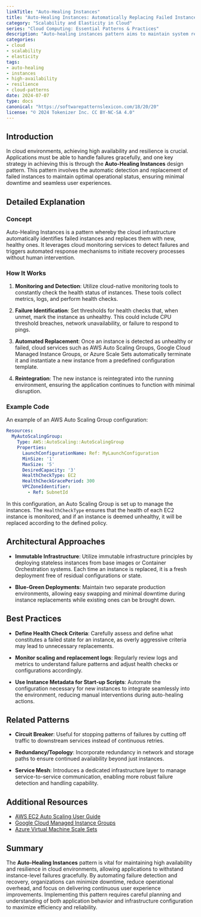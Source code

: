 ```yaml
---
linkTitle: "Auto-Healing Instances"
title: "Auto-Healing Instances: Automatically Replacing Failed Instances"
category: "Scalability and Elasticity in Cloud"
series: "Cloud Computing: Essential Patterns & Practices"
description: "Auto-healing instances pattern aims to maintain system reliability by automatically detecting and replacing failed instances without human intervention. This pattern is essential for ensuring high availability and resilience in cloud environments."
categories:
- cloud
- scalability
- elasticity
tags:
- auto-healing
- instances
- high-availability
- resilience
- cloud-patterns
date: 2024-07-07
type: docs
canonical: "https://softwarepatternslexicon.com/18/20/20"
license: "© 2024 Tokenizer Inc. CC BY-NC-SA 4.0"
---
```


## Introduction

In cloud environments, achieving high availability and resilience is crucial. Applications must be able to handle failures gracefully, and one key strategy in achieving this is through the **Auto-Healing Instances** design pattern. This pattern involves the automatic detection and replacement of failed instances to maintain optimal operational status, ensuring minimal downtime and seamless user experiences.

## Detailed Explanation

### Concept

Auto-Healing Instances is a pattern whereby the cloud infrastructure automatically identifies failed instances and replaces them with new, healthy ones. It leverages cloud monitoring services to detect failures and triggers automated response mechanisms to initiate recovery processes without human intervention.

### How It Works

1. **Monitoring and Detection**: Utilize cloud-native monitoring tools to constantly check the health status of instances. These tools collect metrics, logs, and perform health checks.

2. **Failure Identification**: Set thresholds for health checks that, when unmet, mark the instance as unhealthy. This could include CPU threshold breaches, network unavailability, or failure to respond to pings.

3. **Automated Replacement**: Once an instance is detected as unhealthy or failed, cloud services such as AWS Auto Scaling Groups, Google Cloud Managed Instance Groups, or Azure Scale Sets automatically terminate it and instantiate a new instance from a predefined configuration template.

4. **Reintegration**: The new instance is reintegrated into the running environment, ensuring the application continues to function with minimal disruption.

### Example Code

An example of an AWS Auto Scaling Group configuration:

```yaml
Resources:
  MyAutoScalingGroup:
    Type: AWS::AutoScaling::AutoScalingGroup
    Properties:
      LaunchConfigurationName: Ref: MyLaunchConfiguration
      MinSize: '1'
      MaxSize: '5'
      DesiredCapacity: '3'
      HealthCheckType: EC2
      HealthCheckGracePeriod: 300
      VPCZoneIdentifier:
        - Ref: SubnetId
```

In this configuration, an Auto Scaling Group is set up to manage the instances. The `HealthCheckType` ensures that the health of each EC2 instance is monitored, and if an instance is deemed unhealthy, it will be replaced according to the defined policy.

## Architectural Approaches

- **Immutable Infrastructure**: Utilize immutable infrastructure principles by deploying stateless instances from base images or Container Orchestration systems. Each time an instance is replaced, it is a fresh deployment free of residual configurations or state.

- **Blue-Green Deployments**: Maintain two separate production environments, allowing easy swapping and minimal downtime during instance replacements while existing ones can be brought down.

## Best Practices

- **Define Health Check Criteria**: Carefully assess and define what constitutes a failed state for an instance, as overly aggressive criteria may lead to unnecessary replacements.

- **Monitor scaling and replacement logs**: Regularly review logs and metrics to understand failure patterns and adjust health checks or configurations accordingly.

- **Use Instance Metadata for Start-up Scripts**: Automate the configuration necessary for new instances to integrate seamlessly into the environment, reducing manual interventions during auto-healing actions.

## Related Patterns

- **Circuit Breaker**: Useful for stopping patterns of failures by cutting off traffic to downstream services instead of continuous retries.
  
- **Redundancy/Topology**: Incorporate redundancy in network and storage paths to ensure continued availability beyond just instances.

- **Service Mesh**: Introduces a dedicated infrastructure layer to manage service-to-service communication, enabling more robust failure detection and handling capability.

## Additional Resources

- [AWS EC2 Auto Scaling User Guide](https://docs.aws.amazon.com/autoscaling/ec2/userguide/what-is-amazon-ec2-auto-scaling.html)
- [Google Cloud Managed Instance Groups](https://cloud.google.com/compute/docs/instance-groups)
- [Azure Virtual Machine Scale Sets](https://learn.microsoft.com/en-us/azure/virtual-machine-scale-sets/overview)

## Summary

The **Auto-Healing Instances** pattern is vital for maintaining high availability and resilience in cloud environments, allowing applications to withstand instance-level failures gracefully. By automating failure detection and recovery, organizations can minimize downtime, reduce operational overhead, and focus on delivering continuous user experience improvements. Implementing this pattern requires careful planning and understanding of both application behavior and infrastructure configuration to maximize efficiency and reliability.
